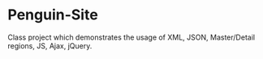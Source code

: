 # Penguin-Site
Class project which demonstrates the usage of XML, JSON, Master/Detail regions, JS, Ajax, jQuery.
